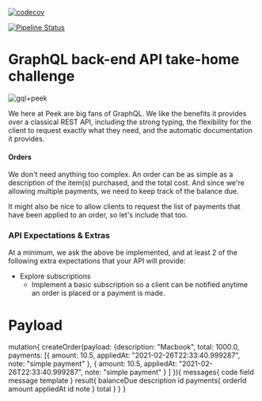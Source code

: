 [![codecov](https://codecov.io/gh/theguuholi/peek_code/branch/main/graph/badge.svg?token=MCPYCP2HEI)](https://codecov.io/gh/theguuholi/peek_code)

[![Pipeline Status](https://github.com/theguuholi/peek_code/workflows/CI/badge.svg)](https://github.com/theguuholi/peek_code/actions)


# GraphQL back-end API take-home challenge

![gql+peek](https://user-images.githubusercontent.com/221693/62170358-f89cfd80-b2df-11e9-9488-e913f1866613.png)

We here at Peek are big fans of GraphQL. We like the benefits it provides over a classical REST API, including the
strong typing, the flexibility for the client to request exactly what they need, and the automatic documentation it
provides.

#### Orders

We don't need anything too complex. An order can be as simple as a description of the item(s) purchased, and the total
cost. And since we're allowing multiple payments, we need to keep track of the balance due.

It might also be nice to allow clients to request the list of payments that have been applied to an order, so let's
include that too.

### API Expectations & Extras

At a minimum, we ask the above be implemented, and at least 2 of the following extra expectations that your API will provide:

* Explore subscriptions
  * Implement a basic subscription so a client can be notified anytime an order is placed or a payment is made.

# Payload

mutation{
  createOrder(payload: {description: "Macbook", total: 1000.0,
    payments: [{
      amount: 10.5,
      appliedAt: "2021-02-26T22:33:40.999287",
      note: "simple payment"
    },
      {
      amount: 10.5,
      appliedAt: "2021-02-26T22:33:40.999287",
      note: "simple payment"
    }
    ]
  }){
    messages{
      code
      field
      message
      template
    }
    result{
      balanceDue
      description
      id
      payments{
        orderId
        amount
        appliedAt
        id
        note
      }
      total
    }
  }
}

